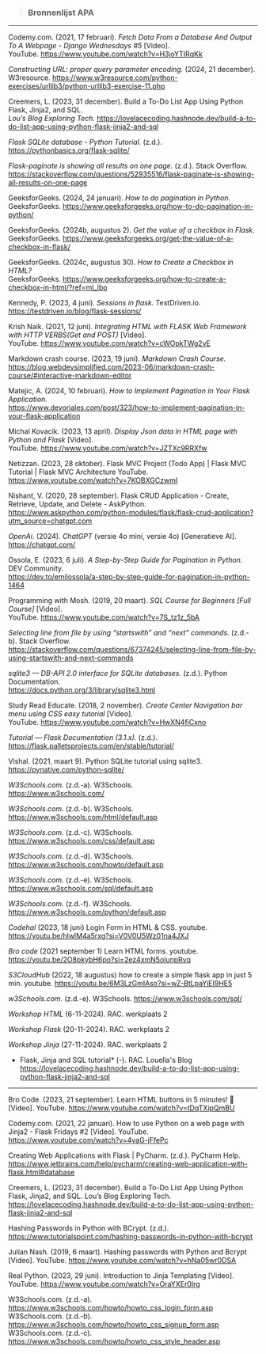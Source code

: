 > ### Bronnenlijst APA

---

Codemy.com. (2021, 17 februari). *Fetch Data From a Database And Output To A Webpage - Django Wednesdays #5* [Video].   
YouTube. https://www.youtube.com/watch?v=H3joYTIRqKk

*Constructing URL: proper query parameter encoding.* (2024, 21 december).  
W3resource. https://www.w3resource.com/python-exercises/urllib3/python-urllib3-exercise-11.php

Creemers, L. (2023, 31 december). Build a To-Do List App Using Python Flask, Jinja2, and SQL.  
*Lou’s Blog Exploring Tech.* https://lovelacecoding.hashnode.dev/build-a-to-do-list-app-using-python-flask-jinja2-and-sql

*Flask SQLite database - Python Tutorial.* (z.d.).  
https://pythonbasics.org/flask-sqlite/

*Flask-paginate is showing all results on one page.* (z.d.). Stack Overflow.  
https://stackoverflow.com/questions/52935516/flask-paginate-is-showing-all-results-on-one-page

GeeksforGeeks. (2024, 24 januari). *How to do pagination in Python.*  
GeeksforGeeks. https://www.geeksforgeeks.org/how-to-do-pagination-in-python/

GeeksforGeeks. (2024b, augustus 2). *Get the value of a checkbox in Flask.*  
GeeksforGeeks. https://www.geeksforgeeks.org/get-the-value-of-a-checkbox-in-flask/

GeeksforGeeks. (2024c, augustus 30). *How to Create a Checkbox in HTML?*   
GeeksforGeeks. https://www.geeksforgeeks.org/how-to-create-a-checkbox-in-html/?ref=ml_lbp

Kennedy, P. (2023, 4 juni). *Sessions in flask.* TestDriven.io.    
https://testdriven.io/blog/flask-sessions/

Krish Naik. (2021, 12 juni). *Integrating HTML with FLASK Web Framework with HTTP VERBS(Get and POST)* [Video].  
YouTube. https://www.youtube.com/watch?v=cWOpkTWg2vE

Markdown crash course. (2023, 19 juni). *Markdown Crash Course.*  
https://blog.webdevsimplified.com/2023-06/markdown-crash-course/#interactive-markdown-editor

Matejic, A. (2024, 10 februari). *How to Implement Pagination in Your Flask Application.*  
https://www.devoriales.com/post/323/how-to-implement-pagination-in-your-flask-application

Michal Kovacik. (2023, 13 april). *Display Json data in HTML page with Python and Flask* [Video].  
YouTube. https://www.youtube.com/watch?v=JZTXc9RRXfw

Netizzan. (2023, 28 oktober). Flask MVC Project (Todo App) | Flask MVC Tutorial | Flask MVC Architecture
YouTube. https://www.youtube.com/watch?v=7KOBXGCzwmI

Nishant, V. (2020, 28 september). Flask CRUD Application - Create, Retrieve, Update, and Delete - AskPython.
https://www.askpython.com/python-modules/flask/flask-crud-application?utm_source=chatgpt.com

*OpenAi.* (2024). *ChatGPT* (versie 4o mini, versie 4o) [Generatieve AI].  
https://chatgpt.com/

Ossola, E. (2023, 6 juli). *A Step-by-Step Guide for Pagination in Python.* DEV Community.    
https://dev.to/emilossola/a-step-by-step-guide-for-pagination-in-python-1464

Programming with Mosh. (2019, 20 maart). *SQL Course for Beginners [Full Course]* [Video].  
YouTube. https://www.youtube.com/watch?v=7S_tz1z_5bA

*Selecting line from file by using “startswith” and “next” commands.* (z.d.-b). Stack Overflow.    
https://stackoverflow.com/questions/67374245/selecting-line-from-file-by-using-startswith-and-next-commands

*sqlite3 — DB-API 2.0 interface for SQLite databases.* (z.d.). Python Documentation.  
https://docs.python.org/3/library/sqlite3.html

Study Read Educate. (2018, 2 november). *Create Center Navigation bar menu using CSS easy tutorial* [Video].   
YouTube. https://www.youtube.com/watch?v=HwXN4fiCxno

*Tutorial — Flask Documentation (3.1.x).* (z.d.).  
https://flask.palletsprojects.com/en/stable/tutorial/

Vishal. (2021, maart 9). Python SQLite tutorial using sqlite3. 
https://pynative.com/python-sqlite/

*W3Schools.com.* (z.d.-a). W3Schools.   
https://www.w3schools.com/

*W3Schools.com.* (z.d.-b). W3Schools.  
https://www.w3schools.com/html/default.asp

*W3Schools.com.* (z.d.-c). W3Schools.  
https://www.w3schools.com/css/default.asp

*W3Schools.com.* (z.d.-d). W3Schools.  
https://www.w3schools.com/howto/default.asp

*W3Schools.com.* (z.d.-e). W3Schools.   
https://www.w3schools.com/sql/default.asp

*W3Schools.com.* (z.d.-f). W3Schools.  
https://www.w3schools.com/python/default.asp



*Codehal* (2023, 18 juni) Login Form in HTML & CSS.
youtube. https://youtu.be/hlwlM4a5rxg?si=V0V0U5Wz01na4JXJ

*Bro code* (2021 september 1) Learn HTML forms.
youtube. https://youtu.be/2O8pkybH6po?si=2ez4xmN5oiunpRvq

*S3CloudHub* (2022, 18 augustus) how to create a simple flask app in just 5 min.
youtube. https://youtu.be/6M3LzGmIAso?si=wZ-BtLpaYiEI9HE5

*w3Schools.com.* (z.d.-e). W3Schools.
https://www.w3schools.com/sql/

*Workshop HTML* (6-11-2024). RAC.
werkplaats 2 

*Workshop Flask* (20-11-2024). RAC.
werkplaats 2 

*Workshop Jinja* (27-11-2024). RAC.
werkplaats 2 

* Flask, Jinja and SQL tutorial* (-). RAC.
Louella's Blog https://lovelacecoding.hashnode.dev/build-a-to-do-list-app-using-python-flask-jinja2-and-sql





---

Bro Code. (2023, 21 september). Learn HTML buttons in 5 minutes! 🔘 [Video]. 
YouTube. https://www.youtube.com/watch?v=tDqTXipQmBU 

Codemy.com. (2021, 22 januari). How to use Python on a web page with Jinja2 - Flask Fridays #2 [Video]. 
YouTube. https://www.youtube.com/watch?v=4yaG-jFfePc 

Creating Web Applications with Flask | PyCharm. (z.d.). PyCharm Help. 
https://www.jetbrains.com/help/pycharm/creating-web-application-with-flask.html#database 

Creemers, L. (2023, 31 december). Build a To-Do List App Using Python Flask, Jinja2, and SQL. Lou’s Blog Exploring Tech. 
https://lovelacecoding.hashnode.dev/build-a-to-do-list-app-using-python-flask-jinja2-and-sql

Hashing Passwords in Python with BCrypt. (z.d.). https://www.tutorialspoint.com/hashing-passwords-in-python-with-bcrypt 

Julian Nash. (2019, 6 maart). Hashing passwords with Python and Bcrypt [Video]. YouTube. https://www.youtube.com/watch?v=hNa05wr0DSA 

Real Python. (2023, 29 juni). Introduction to Jinja Templating [Video]. YouTube. https://www.youtube.com/watch?v=OraYXEr0Irg

W3Schools.com. (z.d.-a). https://www.w3schools.com/howto/howto_css_login_form.asp 
W3Schools.com. (z.d.-b). https://www.w3schools.com/howto/howto_css_signup_form.asp 
W3Schools.com. (z.d.-c). https://www.w3schools.com/howto/howto_css_style_header.asp
